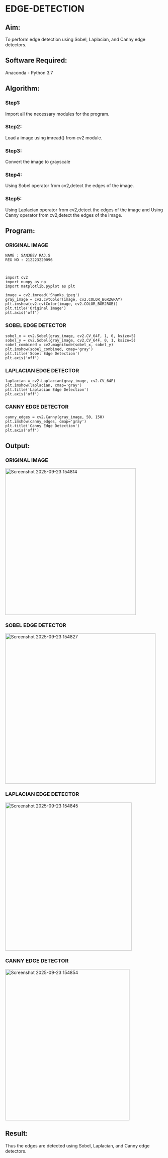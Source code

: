 # EDGE-DETECTION
## Aim:
To perform edge detection using Sobel, Laplacian, and Canny edge detectors.

## Software Required:
Anaconda - Python 3.7

## Algorithm:
### Step1:
Import all the necessary modules for the program.

### Step2:
Load a image using imread() from cv2 module.

### Step3:
Convert the image to grayscale

### Step4:
Using Sobel operator from cv2,detect the edges of the image.

### Step5:

Using Laplacian operator from cv2,detect the edges of the image and Using Canny operator from cv2,detect the edges of the image.

## Program:
### ORIGINAL IMAGE
```
NAME : SANJEEV RAJ.S
REG NO : 212223220096



import cv2
import numpy as np
import matplotlib.pyplot as plt

image = cv2.imread('Shanks.jpeg')
gray_image = cv2.cvtColor(image, cv2.COLOR_BGR2GRAY)
plt.imshow(cv2.cvtColor(image, cv2.COLOR_BGR2RGB))
plt.title('Original Image')
plt.axis('off')
```
### SOBEL EDGE DETECTOR
```
sobel_x = cv2.Sobel(gray_image, cv2.CV_64F, 1, 0, ksize=5) 
sobel_y = cv2.Sobel(gray_image, cv2.CV_64F, 0, 1, ksize=5)  
sobel_combined = cv2.magnitude(sobel_x, sobel_y)  
plt.imshow(sobel_combined, cmap='gray')
plt.title('Sobel Edge Detection')
plt.axis('off')
```
### LAPLACIAN EDGE DETECTOR
```
laplacian = cv2.Laplacian(gray_image, cv2.CV_64F)
plt.imshow(laplacian, cmap='gray')
plt.title('Laplacian Edge Detection')
plt.axis('off')
```
### CANNY EDGE DETECTOR
```
canny_edges = cv2.Canny(gray_image, 50, 150)
plt.imshow(canny_edges, cmap='gray')
plt.title('Canny Edge Detection')
plt.axis('off')  
```
## Output:
### ORIGINAL IMAGE
<img width="415" height="466" alt="Screenshot 2025-09-23 154814" src="https://github.com/user-attachments/assets/dd777b2c-d133-49e0-8d2b-3c3b4592b147" />



### SOBEL EDGE DETECTOR
<img width="478" height="478" alt="Screenshot 2025-09-23 154827" src="https://github.com/user-attachments/assets/3664fee9-1903-4900-80cc-98e6eeaa0dc9" />



### LAPLACIAN EDGE DETECTOR
<img width="402" height="471" alt="Screenshot 2025-09-23 154845" src="https://github.com/user-attachments/assets/a130982d-5cde-49cf-ab10-a73011821b37" />


### CANNY EDGE DETECTOR
<img width="395" height="481" alt="Screenshot 2025-09-23 154854" src="https://github.com/user-attachments/assets/00d2259f-23b4-45b4-bbff-056ac3b20beb" />



## Result:
Thus the edges are detected using Sobel, Laplacian, and Canny edge detectors.
